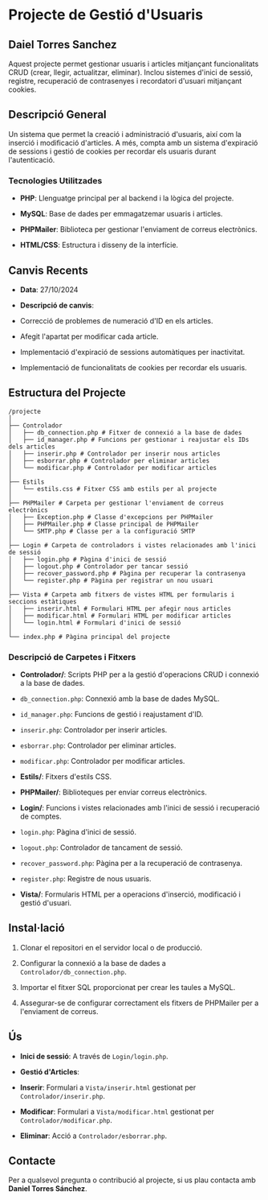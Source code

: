 # Projecte de Gestió d'Usuaris
## Daiel Torres Sanchez

Aquest projecte permet gestionar usuaris i articles mitjançant funcionalitats CRUD (crear, llegir, actualitzar, eliminar). Inclou sistemes d'inici de sessió, registre, recuperació de contrasenyes i recordatori d'usuari mitjançant cookies.

## Descripció General

Un sistema que permet la creació i administració d'usuaris, així com la inserció i modificació d'articles. A més, compta amb un sistema d'expiració de sessions i gestió de cookies per recordar els usuaris durant l'autenticació.

### Tecnologies Utilitzades

-  **PHP**: Llenguatge principal per al backend i la lògica del projecte.

-  **MySQL**: Base de dades per emmagatzemar usuaris i articles.

-  **PHPMailer**: Biblioteca per gestionar l'enviament de correus electrònics.

-  **HTML/CSS**: Estructura i disseny de la interfície.

## Canvis Recents

-  **Data**: 27/10/2024

-  **Descripció de canvis**:

- Correcció de problemes de numeració d'ID en els articles.

- Afegit l'apartat per modificar cada article.

- Implementació d'expiració de sessions automàtiques per inactivitat.

- Implementació de funcionalitats de cookies per recordar els usuaris.

## Estructura del Projecte

```plaintext
/projecte
│
├── Controlador
│   ├── db_connection.php # Fitxer de connexió a la base de dades
│   ├── id_manager.php # Funcions per gestionar i reajustar els IDs dels articles
│   ├── inserir.php # Controlador per inserir nous articles
│   ├── esborrar.php # Controlador per eliminar articles
│   └── modificar.php # Controlador per modificar articles
│
├── Estils
│   └── estils.css # Fitxer CSS amb estils per al projecte
│
├── PHPMailer # Carpeta per gestionar l'enviament de correus electrònics
│   ├── Exception.php # Classe d'excepcions per PHPMailer
│   ├── PHPMailer.php # Classe principal de PHPMailer
│   └── SMTP.php # Classe per a la configuració SMTP
│
├── Login # Carpeta de controladors i vistes relacionades amb l'inici de sessió
│   ├── login.php # Pàgina d'inici de sessió
│   ├── logout.php # Controlador per tancar sessió
│   ├── recover_password.php # Pàgina per recuperar la contrasenya
│   └── register.php # Pàgina per registrar un nou usuari
│
├── Vista # Carpeta amb fitxers de vistes HTML per formularis i seccions estàtiques
│   ├── inserir.html # Formulari HTML per afegir nous articles
│   ├── modificar.html # Formulari HTML per modificar articles
│   └── login.html # Formulari d'inici de sessió
│
└── index.php # Pàgina principal del projecte
```

### Descripció de Carpetes i Fitxers

-  **Controlador/**: Scripts PHP per a la gestió d'operacions CRUD i connexió a la base de dades.

-  `db_connection.php`: Connexió amb la base de dades MySQL.

-  `id_manager.php`: Funcions de gestió i reajustament d'ID.

-  `inserir.php`: Controlador per inserir articles.

-  `esborrar.php`: Controlador per eliminar articles.

-  `modificar.php`: Controlador per modificar articles.

-  **Estils/**: Fitxers d'estils CSS.

-  **PHPMailer/**: Biblioteques per enviar correus electrònics.

-  **Login/**: Funcions i vistes relacionades amb l'inici de sessió i recuperació de comptes.

-  `login.php`: Pàgina d'inici de sessió.

-  `logout.php`: Controlador de tancament de sessió.

-  `recover_password.php`: Pàgina per a la recuperació de contrasenya.

-  `register.php`: Registre de nous usuaris.

-  **Vista/**: Formularis HTML per a operacions d'inserció, modificació i gestió d'usuari.

## Instal·lació

1. Clonar el repositori en el servidor local o de producció.

2. Configurar la connexió a la base de dades a `Controlador/db_connection.php`.

3. Importar el fitxer SQL proporcionat per crear les taules a MySQL.

4. Assegurar-se de configurar correctament els fitxers de PHPMailer per a l'enviament de correus.

## Ús

-  **Inici de sessió**: A través de `Login/login.php`.

-  **Gestió d'Articles**:

-  **Inserir**: Formulari a `Vista/inserir.html` gestionat per `Controlador/inserir.php`.

-  **Modificar**: Formulari a `Vista/modificar.html` gestionat per `Controlador/modificar.php`.

-  **Eliminar**: Acció a `Controlador/esborrar.php`.

## Contacte

Per a qualsevol pregunta o contribució al projecte, si us plau contacta amb **Daniel Torres Sánchez**.
